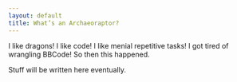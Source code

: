 ```yaml
---
layout: default
title: What’s an Archaeoraptor?
---
```

I like dragons! I like code! I like menial repetitive tasks! I got tired of wrangling BBCode! So then this happened.

Stuff will be written here eventually.